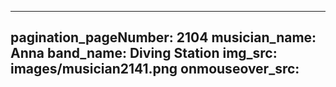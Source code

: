 ------
pagination_pageNumber: 2104
musician_name: Anna
band_name: Diving Station
img_src: images/musician2141.png
onmouseover_src: 
------